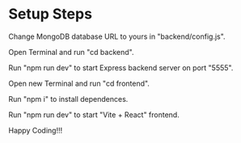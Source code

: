 # Setup Steps

Change MongoDB database URL to yours in "backend/config.js".

Open Terminal and run "cd backend".

Run "npm run dev" to start Express backend server on port "5555".

Open new Terminal and run "cd frontend".

Run "npm i" to install dependences.

Run "npm run dev" to start "Vite + React" frontend.

Happy Coding!!!
